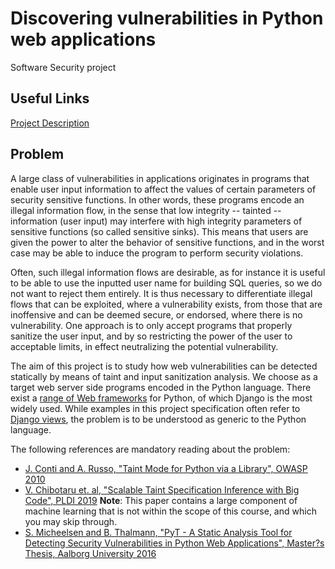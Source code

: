 # Discovering vulnerabilities in Python web applications
Software Security project

## Useful Links
[Project Description](https://fenix.tecnico.ulisboa.pt/disciplinas/SSof7/2019-2020/1-semestre/project)

## Problem
A large class of vulnerabilities in applications originates in programs that enable user input information to affect the values of certain parameters of security sensitive functions. In other words, these programs encode an illegal information flow, in the sense that low integrity -- tainted -- information (user input) may interfere with high integrity parameters of sensitive functions (so called sensitive sinks). This means that users are given the power to alter the behavior of sensitive functions, and in the worst case may be able to induce the program to perform security violations.

Often, such illegal information flows are desirable, as for instance it is useful to be able to use the inputted user name for building SQL queries, so we do not want to reject them entirely. It is thus necessary to differentiate illegal flows that can be exploited, where a vulnerability exists, from those that are inoffensive and can be deemed secure, or endorsed, where there is no vulnerability. One approach is to only accept programs that properly sanitize the user input, and by so restricting the power of the user to acceptable limits, in effect neutralizing the potential vulnerability.

The aim of this project is to study how web vulnerabilities can be detected statically by means of taint and input sanitization analysis. We choose as a target web server side programs encoded in the Python language. There exist a [range of Web frameworks](https://wiki.python.org/moin/WebFrameworks) for Python, of which Django is the most widely used. While examples in this project specification often refer to [Django views](https://docs.djangoproject.com/en/2.2/topics/http/views/), the problem is to be understood as generic to the Python language.

The following references are mandatory reading about the problem:

* [J. Conti and A. Russo, "Taint Mode for Python via a Library", OWASP 2010](http://www.cse.chalmers.se/~russo/publications_files/owasp2010.pdf)
* [V. Chibotaru et. al, "Scalable Taint Specification Inference with Big Code", PLDI 2019](https://files.sri.inf.ethz.ch/website/papers/scalable-taint-specification-inference-pldi2019.pdf) **Note**: This paper contains a large component of machine learning that is not within the scope of this course, and which you may skip through.
* [S. Micheelsen and B. Thalmann, "PyT - A Static Analysis Tool for Detecting Security Vulnerabilities in Python Web Applications", Master?s Thesis, Aalborg University 2016](https://projekter.aau.dk/projekter/files/239563289/final.pdf)